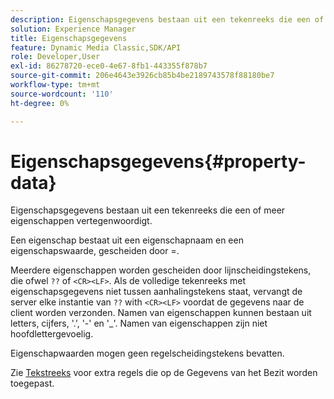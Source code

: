 ```yaml
---
description: Eigenschapsgegevens bestaan uit een tekenreeks die een of meer eigenschappen vertegenwoordigt.
solution: Experience Manager
title: Eigenschapsgegevens
feature: Dynamic Media Classic,SDK/API
role: Developer,User
exl-id: 86278720-ece0-4e67-8fb1-443355f878b7
source-git-commit: 206e4643e3926cb85b4be2189743578f88180be7
workflow-type: tm+mt
source-wordcount: '110'
ht-degree: 0%

---
```


# Eigenschapsgegevens{#property-data}

Eigenschapsgegevens bestaan uit een tekenreeks die een of meer eigenschappen vertegenwoordigt.

Een eigenschap bestaat uit een eigenschapnaam en een eigenschapswaarde, gescheiden door =.

Meerdere eigenschappen worden gescheiden door lijnscheidingstekens, die ofwel `??` of `<CR><LF>`. Als de volledige tekenreeks met eigenschapsgegevens niet tussen aanhalingstekens staat, vervangt de server elke instantie van `??` with `<CR><LF>` voordat de gegevens naar de client worden verzonden. Namen van eigenschappen kunnen bestaan uit letters, cijfers, &#39;.&#39;, &#39;-&#39; en &#39;_&#39;. Namen van eigenschappen zijn niet hoofdlettergevoelig.

Eigenschapwaarden mogen geen regelscheidingstekens bevatten.

Zie [Tekstreeks](../../../../../../is-api/image-catalog/image-serving-api-ref/c-image-catalog-reference/c-overview/c-common-data-types/r-text-string.md#reference-ae0a9e181b0e40c6bcdb43af7f481d63) voor extra regels die op de Gegevens van het Bezit worden toegepast.

